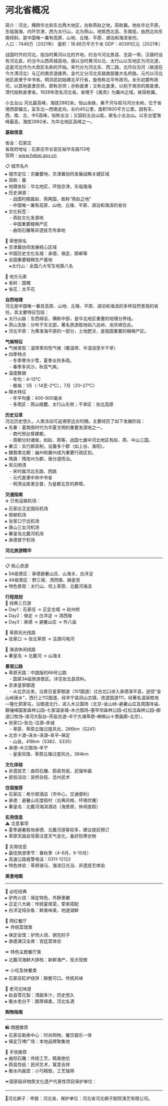 # 河北省概况    
简介：河北，横跨华北和东北两大地区，古称燕赵之地，简称冀。地处华北平原，东临渤海、内环京津，西为太行山，北为燕山，地势西北高、东南低，由西北向东南倾斜，是中国唯一兼有高原、山地、丘陵、平原、湖泊和海滨省份。  
人口：7448万（2021年）
面积：18.88万平方千米
GDP：40391亿元（2021年）
  
战国时齐的河北，指当时黄河以北的齐地，约当今河北景县、沧县一带。汉唐时设有河北县，约当今山西芮城县地。唐以当时黄河以北、太行山以东地区为河北道，这是河北作为大政区名称的开始。宋代分为河北东、西二路，北尽白沟河（故道在今大清河北）与辽的南京道接界。金代又分河北东路南部置大名府路。元代以河北地区直隶于中书省。明洪武初始建北平行省，旋改称北平布政司。永乐初罢布政司，以其地直隶京师，即称京师；亦称直隶；又称北直隶，以别于南京的南直隶。清代始称直隶省。1928年改名河北省。省境于《禹贡》为冀州之域，故简称冀。
  
小五台山
河北最高峰，海拔2882米。恒山余脉，桑干河与拒马河分水岭，位于省境西部偏北，呈东北—西南走向，长约45公里，面积1800平方公里。因有东、西、南、北、中5高峰，俗称五台；又因较五台山低，故名小五台山。以东台望海峰最高，海拔2882米，为华北地区高峰之一。  

**基础信息**  

省会：石家庄  
省政府地址：石家庄市长安区裕华东路113号  
官网：<a href="http://www.hebei.gov.cn" target="_blank">www.hebei.gov.cn</a>  

📋 城市名片  
▸ 城市定位：京畿要地，京津冀协同发展战略关键区域  
▸ 简称：冀  
▸ 地理坐标：华北地区，环抱京津，东临渤海  
▸ 历史渊源：  
　- 战国时期属赵、燕两国，故称“燕赵之地”  
　- 中国唯一兼有高原、山地、丘陵、平原、湖泊和海滨的省份  
▸ 文化标签：  
　- 燕赵文化发源地  
　- 中国重要粮棉产区  
　- 曲阳石雕等非遗技艺传承地  

🏅 荣誉排名  
▸ 京津冀协同发展核心区域  
▸ 中国历史文化名城：承德、保定、邯郸等  
▸ 全国重要粮棉生产基地  
 ▸太行山：全国八大写生地第八名  

🌿 地方元素  
▸ 省树：国槐  
▸ 省花：太平花  

**自然地理**  
河北是中国唯一兼具高原、山地、丘陵、平原、湖泊和海滨的多样自然景观的省份。其主要特征包括：  
▸ 太行山脉：东西绵亘，横断中部，是华北地区重要的地理分界线。  
▸ 燕山支脉：分布于东北部，著名旅游胜地如八达岭、龙庆峡在此。  
▸ 河北平原：为黄淮海平原的一部分，土地肥沃，是我国重要的粮棉产区。  

**气候特征**  
▸ 气候类型：温带季风性气候（暖温带、半湿润至半干旱）  
▸ 四季特点  
　- 冬季寒冷少雪，夏季炎热多雨。  
　- 春季多风沙，秋高气爽。  
▸ 温度数据  
　- 年均：4–13℃  
　- 极端：1月（-14至-2℃），7月（20–27℃）  
▸ 降水特征  
　- 年平均量：400–800毫米  
　- 多雨区：燕山南麓、太行山东侧；干旱区：张北高原  

**历史沿革**  
河北历史悠久，人类活动可追溯至远古时期。主要经历了如下发展阶段：  
▸ 先秦：夏商周时代为华夏文明的重要发源地之一。  
　- 商代邢台曾建都。  
　- 周朝分封诸侯，如赵、燕等，战国七雄中河北地区有赵、燕、中山三国。  
▸ 秦汉：实行郡县制，设置多个郡（如上谷、渔阳）。  
▸ 魏晋南北朝：幽州和冀州成为重要行政区划。  
▸ 隋唐：隋改州为郡，唐分道而治。  
▸ 宋元明清  
　- 宋时属河北东路、西路  
　- 元代直隶中央中书省  
　- 明清设直隶总督，为皇都北京的屏障。  

**交通指南**  
✈️ 已有运输机场：  
▸ 石家庄正定国际机场  
▸ 邯郸机场  
▸ 张家口宁远机场  
▸ 唐山三女河机场  
▸ 秦皇岛北戴河机场  
▸ 承德普宁机场  

**河北旅游精华**  
***  
📋 核心资源  
▸ 5A级景区：承德避暑山庄、山海关、白洋淀  
▸ 4A级景区：野三坡、清西陵、娲皇宫  
▸ 特色景观：太行山、坝上草原、北戴河海滨  

**行程规划**  
🌟 经典三日游  
▸ Day1：石家庄 → 正定古城 → 赵州桥  
▸ Day2：保定 → 白洋淀 → 清西陵  
▸ Day3：承德 → 避暑山庄 → 外八庙  

🌟 草原风光线路  
▸ 张家口 → 张北草原 → 沽源闪电河  

🌟 海滨休闲线路  
▸ 秦皇岛 → 北戴河 → 山海关  

**景观公路**  
▸ 草原天路：中国版的66号公路  
　- 国家3A级旅游景区。详见张北县资料。  
▸ 京承皇家御道  
　- 从北京出发，沿昔日皇家御道（101国道）过古北口进入承德滦平县，途径“金山岭唐乡”，西行上112国道，经丰宁县凤山古镇，改道国道111，经著名温泉胜地—隆化郭家屯，沿御道北行，进入木兰围场（北京–金山岭–避暑山庄及周围寺庙、磬锤峰国家森林公园–七家温泉城–木兰围场–塞罕坝森林公园–红松洼森林公园–御道口牧场–滦河大裂谷–茶盐古道–丰宁大滩草原–喇嘛山十里画廊–北京）。  
▸ 张家口–张北–沽源–赤诚  
　- 草原、草原丘陵过度风光，266km（S241）  
▸ 北京十渡–涞水–涞源–阜平–保定  
　- 山岳，418km（S382、S335）  
▸ 承德–木兰围场–丰宁  
　- 皇家风情、草原丘陵过度风光，394km  

**文化体验**  
▸ 非遗技艺：曲阳石雕、蔚县剪纸、武强年画  
▸ 民俗活动：吴桥杂技、沧州武术  

**住宿推荐**  
▸ 石家庄：希尔顿酒店（市中心，交通便利）  
▸ 承德：避暑山庄度假村（古典风格，环境优雅）  
▸ 秦皇岛：北戴河海滨酒店（海景房，休闲度假）  

**实用信息**  
⚠️ 注意事项  
▸ 夏季避暑胜地承德、北戴河游客较多，建议提前预订  
▸ 草原天路自驾需注意天气变化，备好防寒衣物  

🌟 实用信息  
▸ 最佳旅游季节：春秋季（4-6月，9-10月）  
▸ 高速公路报警电话：0311-12122  
▸ 特色体验：草原骑马、海滨日光浴、非遗技艺体验  

**美食地图**  
***  
🍜 必吃经典  
▸ 驴肉火烧：保定特色，外酥里嫩  
▸ 正定八大碗：传统宴席菜，荤素搭配  
▸ 白洋淀炖杂鱼：鲜香味美，地道湖鲜  

🍴 网红餐厅  
⏩ 传统菜馆类  
▸ 保定会馆：驴肉火烧、锅包肘子  
▸ 承德满汉全席：宫廷菜体验  

⏩ 特色主题餐厅类  
▸ 北戴河海鲜大排档：新鲜海产，现点现做  

⏩ 小吃及快餐类  
▸ 石家庄缸炉烧饼：酥脆可口，传统风味  

🍴 老河北味道  
▸ 赵县雪花梨：清甜多汁，历史悠久  
▸ 衡水老白干：醇厚绵柔，河北名酒  

**购物指南**  
***  
🛍️ 商圈推荐  
▸ 石家庄勒泰中心：时尚购物，餐饮娱乐一体  
▸ 保定万博广场：本地品牌聚集地  

🎁 手信推荐  
▸ 曲阳石雕：传统工艺，精美绝伦  
▸ 蔚县剪纸：民间艺术，寓意吉祥  
▸ 衡水内画壶：小巧精致，工艺独特  

⏩国家级非物质文化遗产代表性项目保护单位：  
***  
🔸河北梆子：申报：河北省，保护单位：河北省河北梆子剧院演艺有限公司。  

